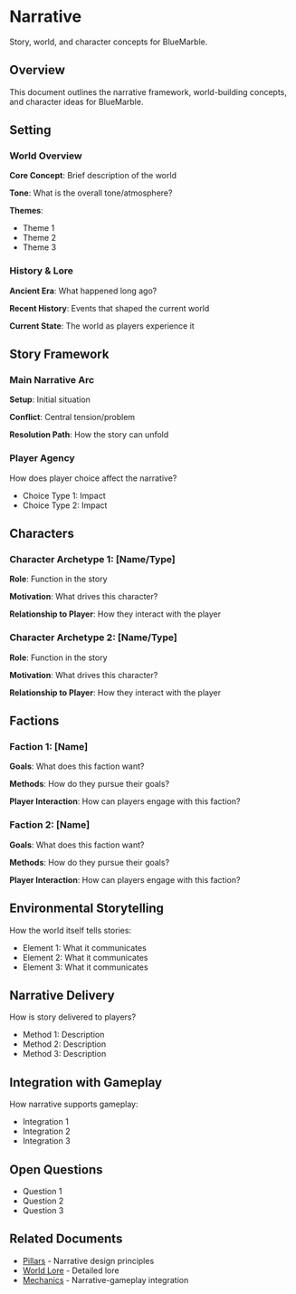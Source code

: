 # Narrative

Story, world, and character concepts for BlueMarble.

<!--
Front matter example:
---
title: Narrative
date: 2025-09-30
owner: @Nomoos
status: draft
tags: [narrative, story, world-building]
---
-->

## Overview

This document outlines the narrative framework, world-building concepts, and character ideas for BlueMarble.

## Setting

### World Overview

**Core Concept**: Brief description of the world

**Tone**: What is the overall tone/atmosphere?

**Themes**:

- Theme 1
- Theme 2
- Theme 3

### History & Lore

**Ancient Era**: What happened long ago?

**Recent History**: Events that shaped the current world

**Current State**: The world as players experience it

## Story Framework

### Main Narrative Arc

**Setup**: Initial situation

**Conflict**: Central tension/problem

**Resolution Path**: How the story can unfold

### Player Agency

How does player choice affect the narrative?

- Choice Type 1: Impact
- Choice Type 2: Impact

## Characters

### Character Archetype 1: [Name/Type]

**Role**: Function in the story

**Motivation**: What drives this character?

**Relationship to Player**: How they interact with the player

### Character Archetype 2: [Name/Type]

**Role**: Function in the story

**Motivation**: What drives this character?

**Relationship to Player**: How they interact with the player

## Factions

### Faction 1: [Name]

**Goals**: What does this faction want?

**Methods**: How do they pursue their goals?

**Player Interaction**: How can players engage with this faction?

### Faction 2: [Name]

**Goals**: What does this faction want?

**Methods**: How do they pursue their goals?

**Player Interaction**: How can players engage with this faction?

## Environmental Storytelling

How the world itself tells stories:

- Element 1: What it communicates
- Element 2: What it communicates
- Element 3: What it communicates

## Narrative Delivery

How is story delivered to players?

- Method 1: Description
- Method 2: Description
- Method 3: Description

## Integration with Gameplay

How narrative supports gameplay:

- Integration 1
- Integration 2
- Integration 3

## Open Questions

- Question 1
- Question 2
- Question 3

## Related Documents

- [Pillars](pillars.md) - Narrative design principles
- [World Lore](../docs/world/world-lore.md) - Detailed lore
- [Mechanics](mechanics.md) - Narrative-gameplay integration
